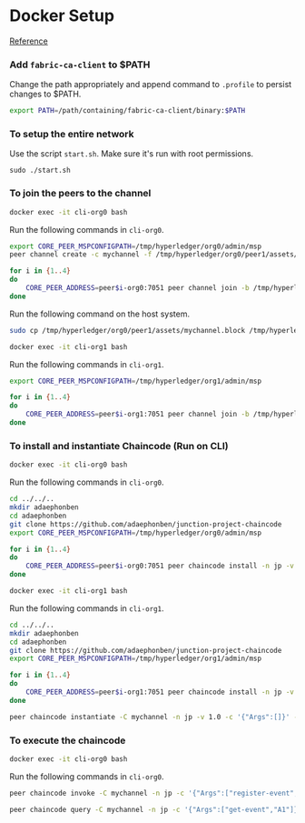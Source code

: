 # Docker Setup
[Reference](https://hyperledger-fabric-ca.readthedocs.io/en/latest/operations_guide.html)

### Add `fabric-ca-client` to $PATH
Change the path appropriately and append command to `.profile` to persist changes to $PATH. 
```bash
export PATH=/path/containing/fabric-ca-client/binary:$PATH
```

### To setup the entire network
Use the script `start.sh`. Make sure it's run with root permissions. 
```
sudo ./start.sh
```

### To join the peers to the channel

```bash
docker exec -it cli-org0 bash
```
Run the following commands in `cli-org0`.
```bash
export CORE_PEER_MSPCONFIGPATH=/tmp/hyperledger/org0/admin/msp
peer channel create -c mychannel -f /tmp/hyperledger/org0/peer1/assets/channel.tx -o orderer1-org0:7050 --outputBlock /tmp/hyperledger/org0/peer1/assets/mychannel.block --tls --cafile /tmp/hyperledger/org0/peer1/tls-msp/tlscacerts/tls-0-0-0-0-7052.pem

for i in {1..4}
do
	CORE_PEER_ADDRESS=peer$i-org0:7051 peer channel join -b /tmp/hyperledger/org0/peer1/assets/mychannel.block
done
```
Run the following command on the host system. 
```bash
sudo cp /tmp/hyperledger/org0/peer1/assets/mychannel.block /tmp/hyperledger/org1/peer1/assets/mychannel.block
```
```bash
docker exec -it cli-org1 bash
```
Run the following commands in `cli-org1`.
```bash
export CORE_PEER_MSPCONFIGPATH=/tmp/hyperledger/org1/admin/msp

for i in {1..4}
do
	CORE_PEER_ADDRESS=peer$i-org1:7051 peer channel join -b /tmp/hyperledger/org1/peer1/assets/mychannel.block
done
```


### To install and instantiate Chaincode (Run on CLI)

```bash
docker exec -it cli-org0 bash
```
Run the following commands in `cli-org0`.
```bash
cd ../../..
mkdir adaephonben
cd adaephonben
git clone https://github.com/adaephonben/junction-project-chaincode
export CORE_PEER_MSPCONFIGPATH=/tmp/hyperledger/org0/admin/msp

for i in {1..4}
do
	CORE_PEER_ADDRESS=peer$i-org0:7051 peer chaincode install -n jp -v 1.0 -p github.com/adaephonben/junction-project-chaincode
done
```
```bash
docker exec -it cli-org1 bash
```
Run the following commands in `cli-org1`.
```bash
cd ../../..
mkdir adaephonben
cd adaephonben
git clone https://github.com/adaephonben/junction-project-chaincode
export CORE_PEER_MSPCONFIGPATH=/tmp/hyperledger/org1/admin/msp

for i in {1..4}
do
	CORE_PEER_ADDRESS=peer$i-org1:7051 peer chaincode install -n jp -v 1.0 -p github.com/adaephonben/junction-project-chaincode
done

peer chaincode instantiate -C mychannel -n jp -v 1.0 -c '{"Args":[]}' -o orderer1-org0:7050 --tls --cafile /tmp/hyperledger/org1/peer1/tls-msp/tlscacerts/tls-0-0-0-0-7052.pem -P "OutOf(4, 'org0.member', 'org0.member', 'org0.member', 'org0.member', 'org1.member', 'org1.member', 'org1.member', 'org1.member')"
```

### To execute the chaincode

```bash
docker exec -it cli-org0 bash
```
Run the following commands in `cli-org0`.
```bash
peer chaincode invoke -C mychannel -n jp -c '{"Args":["register-event","A1","2","3","vgft5yghj","1623167816","Danger"]}'  --peerAddresses peer1-org0:7051  --tlsRootCertFiles /tmp/hyperledger/org0/peer1/tls-msp/tlscacerts/tls-0-0-0-0-7052.pem  --peerAddresses peer2-org0:7051  --tlsRootCertFiles /tmp/hyperledger/org0/peer2/tls-msp/tlscacerts/tls-0-0-0-0-7052.pem  --peerAddresses peer3-org0:7051  --tlsRootCertFiles /tmp/hyperledger/org0/peer3/tls-msp/tlscacerts/tls-0-0-0-0-7052.pem  --peerAddresses peer4-org0:7051  --tlsRootCertFiles /tmp/hyperledger/org0/peer4/tls-msp/tlscacerts/tls-0-0-0-0-7052.pem  --peerAddresses peer1-org1:7051  --tlsRootCertFiles /tmp/hyperledger/org1/peer1/tls-msp/tlscacerts/tls-0-0-0-0-7052.pem  --peerAddresses peer2-org1:7051  --tlsRootCertFiles /tmp/hyperledger/org1/peer2/tls-msp/tlscacerts/tls-0-0-0-0-7052.pem  --peerAddresses peer3-org1:7051  --tlsRootCertFiles /tmp/hyperledger/org1/peer3/tls-msp/tlscacerts/tls-0-0-0-0-7052.pem  --peerAddresses peer4-org1:7051  --tlsRootCertFiles /tmp/hyperledger/org1/peer4/tls-msp/tlscacerts/tls-0-0-0-0-7052.pem -o orderer1-org0:7050
```
```bash
peer chaincode query -C mychannel -n jp -c '{"Args":["get-event","A1"]}'
```
